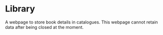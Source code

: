 # Library
 A webpage to store book details in catalogues.
 This webpage cannot retain data after being closed at the moment.
